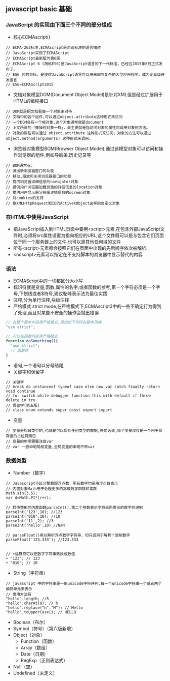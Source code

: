## javascript basic 基础

### JavaScript 的实现由下面三个不同的部分组成
- 核心ECMAscript()
```
// ECMA-262标准,ECMAscript是对该标准的语言描述
// JavaScript实现了ECMAScript
// ECMAScript最新版为第6版
// ECMAScript 6 (简称ES6)是JavaScript语言的下一代标准，已经在2015年6月正式发布了。
// ES6 它的目标，是使得JavaScript语言可以用来编写复杂的大型应用程序，成为企业级开发语言
// ES6=ECMAScript2015
```
- 文档对象模型DOM(Document Object Model)是针对XML但是经过扩展用于HTML的编程接口
```
// DOM就是把文档看做一个对象来对待
// 文档中的各个组件,可以通过object.attribute这种形式来访问
// 一个DOM会有一个根对象,这个对象通常就是document
// 上文所说的「像操作对象一样」，最主要就是指访问对象的属性和调用对象的方法。
// 对象的属性可以通过 object.attribute 这种形式来访问，对象的方法可以通过 object.method(arguments) 这种形式来调用。
```
- 浏览器对象模型BOM(Browser Object Model),通过该模型对象可以访问和操作浏览器的组件,例如导航条,历史记录等
```
// BOM通常有:
// 弹出新浏览器窗口的功能
// 移动,缩放和关闭浏览器窗口的功能
// 提供浏览器详细信息的navigator对象
// 提供用户浏览器加载页面的详细信息的location对象
// 提供用户显示器分辨率详情信息的screen对象
// 对cookies的支持
// 像XMLHttpRequest和IE的ActiveXObject这样的自定义对象
```

### 在HTML中使用JavaScript
- 把JavaScript插入到HTML页面中要用\<script\>元素,在包含外部JavaScript文件时,必须将src属性设置为指向相应的URL,这个文件既可以是与包含它们页面位于同一个服务器上的文件,也可以是其他任何域的文件
- 所有\<script\>元素都会按照它们在页面中出现的先后顺序依次被解析.
- \<noscript\>元素可以指定在不支持脚本的浏览器中显示替代的内容

### 语法
- ECMAScript中的一切都区分大小写
- 标识符就是变量,函数,属性的名字,或者函数的参考,第一个字符必须是一个字母,下划线或者$符号,建议驼峰表示法为最佳实践
- 注释,分为单行注释,块级注释
- 严格模式 strict mode,在严格模式下,ECMAscript3中的一些不确定行为得到了处理,而且对某些不安全的操作会抛出错误
```javascript
// 在整个脚本中启用严格模式,添加如下代码在脚本顶端
"use strict";

// 可以在函数内部用严格模式
function doSomething(){
  "use strict";
  // 函数体
}
```
- 语句,一个语句以分号结尾,
- 关键字和保留字
```
// 关键字
// break do instanceof typeof case else new var catch finally return void continue 
// for switch while debugger function this with default if throw delete in try
// 保留字(第五版)
// class enum extends super const export import 
```
- 变量
```
// 变量是松散类型的,也就是可以保存任何类型的数据,换句话说,每个变量仅仅是一个用于保存值的占位符而已
// 变量的申明需要注意var
// var 一般申明局部变量,全局变量的申明不带var
```

### 数据类型
- Number（数字）
```
// Javascript不区分整数跟浮点数，所有数字均采用浮点数表示
// 内置对象Math用于处理更多的高级数学函数和常数
Math.sin(3.5);
var d=Math.PI*(r+r);

// 转换整形的内置函数parseInt(),第二个参数表示字符串所表示的数字的进制
parseInt('123',10); //123
parseInt('010',10); //10
parseInt('11',2); //3
parseInt('hello',10) //NaN

// parseFloat()用以解析浮点数字字符串，切只适用于解析十进制数字
parseFloat('123.333'); //123.333


// +运算符可以把数字字符串转换成数值
+ "123"; // 123
+ "010"; // 10

```
- String（字符串）
```
// javascript 中的字符串是一串unicode字符序列,每一个unicode字符由一个或者两个编码单元来表示
// 常用方法有
"hello".length; //5
"hello".charAt(0); // h
"hello".replace("h","M"); // Mello
"hello".toUpperCase(); // HELLO

```
- Boolean（布尔）
- Symbol（符号）（第六版新增）
- Object（对象）
  - Function（函数）
  - Array（数组）
  - Date（日期）
  - RegExp（正则表达式）
- Null（空）
- Undefined（未定义）

